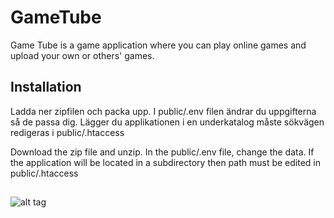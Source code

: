 # GameTube

Game Tube is a game application where you can play online games and upload your own or others' games.

## Installation
Ladda ner zipfilen och packa upp. I public/.env filen ändrar du uppgifterna så de passa dig.
Lägger du applikationen i en underkatalog måste sökvägen redigeras i public/.htaccess

Download the zip file and unzip. In the public/.env file, change the data.
If the application will be located in a subdirectory then path must be edited in public/.htaccess

##
![alt tag](http://www.judins.net/stamp-w3c.png)


